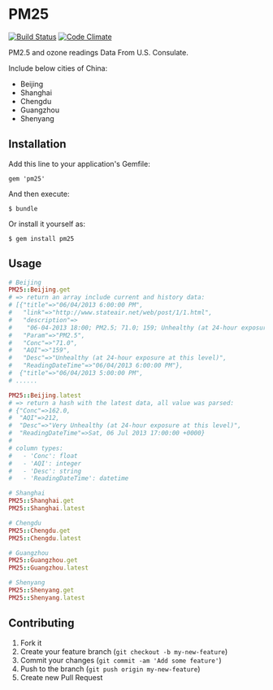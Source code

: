 # PM25

[![Build Status](https://www.travis-ci.org/ekohe/pm25.png?branch=master)](https://www.travis-ci.org/ekohe/pm25)
[![Code Climate](https://codeclimate.com/github/ekohe/pm25.png)](https://codeclimate.com/github/ekohe/pm25)

PM2.5 and ozone readings Data From U.S. Consulate.

Include below cities of China:

- Beijing
- Shanghai
- Chengdu
- Guangzhou
- Shenyang

## Installation

Add this line to your application's Gemfile:

    gem 'pm25'

And then execute:

    $ bundle

Or install it yourself as:

    $ gem install pm25

## Usage

```ruby
# Beijing
PM25::Beijing.get
# => return an array include current and history data:
# [{"title"=>"06/04/2013 6:00:00 PM",
#   "link"=>"http://www.stateair.net/web/post/1/1.html",
#   "description"=>
#    "06-04-2013 18:00; PM2.5; 71.0; 159; Unhealthy (at 24-hour exposure at this level)",
#   "Param"=>"PM2.5",
#   "Conc"=>"71.0",
#   "AQI"=>"159",
#   "Desc"=>"Unhealthy (at 24-hour exposure at this level)",
#   "ReadingDateTime"=>"06/04/2013 6:00:00 PM"},
#  {"title"=>"06/04/2013 5:00:00 PM",
# ......

PM25::Beijing.latest
# => return a hash with the latest data, all value was parsed:
# {"Conc"=>162.0,
#  "AQI"=>212,
#  "Desc"=>"Very Unhealthy (at 24-hour exposure at this level)",
#  "ReadingDateTime"=>Sat, 06 Jul 2013 17:00:00 +0000}
#
# column types:
#   - 'Conc': float
#   - 'AQI': integer
#   - 'Desc': string
#   - 'ReadingDateTime': datetime

# Shanghai
PM25::Shanghai.get
PM25::Shanghai.latest

# Chengdu
PM25::Chengdu.get
PM25::Chengdu.latest

# Guangzhou
PM25::Guangzhou.get
PM25::Guangzhou.latest

# Shenyang
PM25::Shenyang.get
PM25::Shenyang.latest
```

## Contributing

1. Fork it
2. Create your feature branch (`git checkout -b my-new-feature`)
3. Commit your changes (`git commit -am 'Add some feature'`)
4. Push to the branch (`git push origin my-new-feature`)
5. Create new Pull Request
